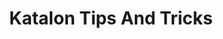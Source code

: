 ---
title: "Katalon Tips And Tricks"
sidebar: katalon_studio_tutorials_sidebar
root: "tips-and-tricks"
permalink: katalon-studio/tutorials/tips-and-tricks/index.html
description:
---
